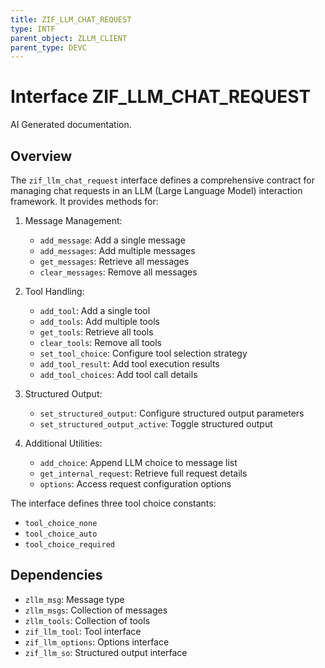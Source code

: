 ```yaml
---
title: ZIF_LLM_CHAT_REQUEST
type: INTF
parent_object: ZLLM_CLIENT
parent_type: DEVC
---
```


# Interface ZIF_LLM_CHAT_REQUEST

AI Generated documentation.

## Overview

The `zif_llm_chat_request` interface defines a comprehensive contract for managing chat requests in an LLM (Large Language Model) interaction framework. It provides methods for:

1. Message Management:

   - `add_message`: Add a single message
   - `add_messages`: Add multiple messages
   - `get_messages`: Retrieve all messages
   - `clear_messages`: Remove all messages

2. Tool Handling:

   - `add_tool`: Add a single tool
   - `add_tools`: Add multiple tools
   - `get_tools`: Retrieve all tools
   - `clear_tools`: Remove all tools
   - `set_tool_choice`: Configure tool selection strategy
   - `add_tool_result`: Add tool execution results
   - `add_tool_choices`: Add tool call details

3. Structured Output:

   - `set_structured_output`: Configure structured output parameters
   - `set_structured_output_active`: Toggle structured output

4. Additional Utilities:

   - `add_choice`: Append LLM choice to message list
   - `get_internal_request`: Retrieve full request details
   - `options`: Access request configuration options

The interface defines three tool choice constants:

- `tool_choice_none`
- `tool_choice_auto`
- `tool_choice_required`

## Dependencies

- `zllm_msg`: Message type
- `zllm_msgs`: Collection of messages
- `zllm_tools`: Collection of tools
- `zif_llm_tool`: Tool interface
- `zif_llm_options`: Options interface
- `zif_llm_so`: Structured output interface
